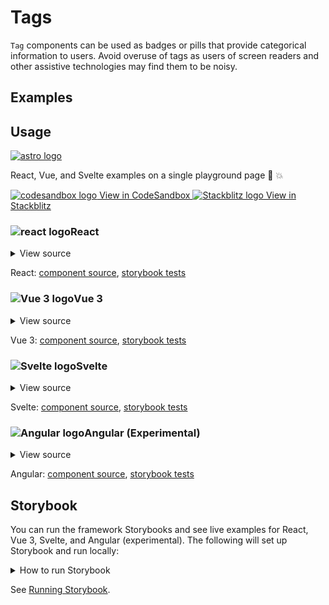 # Tags

`Tag` components can be used as badges or pills that provide categorical information to users. Avoid overuse of tags as users of screen readers and other assistive technologies may find them to be <span class="quoted">noisy</span>.

<div class="mbs24"></div>

## Examples

<div class="mbe24"></div>

<TagExamples />

<script setup>
import TagExamples from '../../components/TagExamples.vue'
import { Alert } from "agnostic-vue";
</script>

<div class="mbe32"></div>

## Usage

<div class="flex items-center mbs40 mbe24">
  <a href="https://astro.build/" class="astro-logo-usage-wrap" target="_blank"><img class="astro-logo-usage" src="/images/astro-logo-light.svg" alt="astro logo"></a>
  <p class="mis16">React, Vue, and Svelte examples on a single playground page 🚀 💥</p>
</div>
<div class="playgrounds flex mbe32">
  <a class="btn btn-rounded" style="background-color: var(--agnostic-dark); color: var(--agnostic-light)" href="https://codesandbox.io/s/github/AgnosticUI/agnosticui/tree/master/playgrounds/Tags?file=/README.md" target="_blank">
    <img src="/images/codesandbox.svg" alt="codesandbox logo" class="mie8"> View in CodeSandbox
  </a>
  <a class="btn btn-rounded" style="background-color: var(--agnostic-primary); color: var(--agnostic-light)" href="https://stackblitz.com/github/AgnosticUI/agnosticui/tree/master/playgrounds/Tags?file=/README.md" target="_blank">
    <img src="/images/stackblitz.svg" alt="Stackblitz logo" class="mie4"> View in Stackblitz
  </a>
</div>

<div class="flex">
  <h3 id="react" tabindex="-1">
    <img src="/images/React-icon.svg" alt="react logo">React
  </h3>
</div>

<details class="disclose disclose-bordered">
<summary class="disclose-title">View source</summary>

```jsx
import "agnostic-react/dist/common.min.css";
import "agnostic-react/dist/esm/index.css";
import { Tag } from "agnostic-react";
export const YourComponent = () => (
  <section>
    <Tag type="success" isUppercase>success</Tag>
    <Tag type="info" isUppercase>info</Tag>
    <Tag type="warning" isUppercase>warning</Tag>
    <Tag type="error" isUppercase>error</Tag>
    <Tag shape="pill" type="success" isUppercase>You did it!</Tag>
    <Tag shape="circle" type="error" isUppercase>2</Tag>
    <Tag shape="round" type="error">Round</Tag>
    <Tag shape="round" type="success">Round</Tag>
  </section>
);
```
</details>

React: [component source](https://github.com/AgnosticUI/agnosticui/blob/master/agnostic-react/src/Tag.tsx), [storybook tests](https://github.com/AgnosticUI/agnosticui/blob/master/agnostic-react/src/stories/Tag.stories.tsx)

<div class="mbe32"></div>

<div class="flex">
  <h3 id="vue-3" tabindex="-1">
    <img src="/images/Vue-icon.svg" alt="Vue 3 logo">Vue 3
  </h3>
</div>

<details class="disclose disclose-bordered">
<summary class="disclose-title">View source</summary>

```vue
<script setup>
// Import AgnosticUI global common & component CSS
import "agnostic-vue/dist/common.min.css";
import "agnostic-vue/dist/index.css";
import { Tag } from "agnostic-vue";
</script>

<template>
  <section>
    <Tag class="mie6">unknown</Tag>
    <Tag is-uppercase>
      UpperCasE
    </Tag>
    <Tag
      class="mie6"
      shape="round"
      is-uppercase
    >
      round
    </Tag>
    <Tag
      class="mie6"
      shape="pill"
    >
      pill badge
    </Tag>
    <Tag
      class="mie6"
      shape="circle"
      type="error"
    >
      2
    </Tag>
    <Tag
      class="mie6"
      type="success"
    >
      success
    </Tag>
    <Tag
      class="mie6"
      type="info"
    >
      info
    </Tag>
    <Tag
      class="mie6"
      type="warning"
    >
      warning
    </Tag>
  </section>
</template>
```
</details>

Vue 3: [component source](https://github.com/AgnosticUI/agnosticui/blob/master/agnostic-vue/src/components/Tag.vue), [storybook tests](https://github.com/AgnosticUI/agnosticui/blob/master/agnostic-vue/src/stories/Tag.stories.js)

<div class="mbe24"></div>

<div class="flex">
  <h3 id="svelte" tabindex="-1">
    <img src="/images/Svelte-icon.svg" alt="Svelte logo">Svelte
  </h3>
</div>

<details class="disclose disclose-bordered">
<summary class="disclose-title">View source</summary>

```html
<script>
  import 'agnostic-svelte/css/common.min.css';
  import { Tag } from "agnostic-svelte";
</script>
<section class="mbe24">
  <Tag>unknown</Tag>
  <Tag shape="round">Rounded</Tag>
  <Tag shape="pill">Badge</Tag>
  <Tag type="success" isUppercase="true">success</Tag>
  <Tag type="info" isUppercase="true">info</Tag>
  <Tag type="warning" isUppercase="true">warning</Tag>
  <Tag type="error" isUppercase="true">error</Tag>
  <Tag type="error" shape="circle">2</Tag>
</section>
```
</details>

Svelte: [component source](https://github.com/AgnosticUI/agnosticui/blob/master/agnostic-svelte/src/lib/components/Tag/Tag.svelte), [storybook tests](https://github.com/AgnosticUI/agnosticui/blob/master/agnostic-svelte/src/lib/components/Tag/Tag.stories.js)


<div class="flex">
  <h3 id="angular" tabindex="-1">
    <img src="/images/Angular-icon.svg" alt="Angular logo">Angular (Experimental)
  </h3>
</div>

<details class="disclose disclose-bordered">
<summary class="disclose-title">View source</summary>

In your Angular configuration (likely `angular.json`) ensure you're including
the common AgnosticUI styles:

<div class="mbe16"></div>

` "styles": ["agnostic-angular/common.min.css"],`

<div class="mbe24"></div>

Add AgnosticUI's `AgModule` module:

```js{3,9}
import { NgModule } from '@angular/core';
import { BrowserModule } from '@angular/platform-browser';
import { AgModule } from 'agnostic-angular';

import { AppComponent } from './app.component';

@NgModule({
  declarations: [AppComponent],
  imports: [BrowserModule, AgModule],
  providers: [],
  bootstrap: [AppComponent],
})
export class AppModule {}
```

Now you can use in your components:

```js
import { Component } from '@angular/core';

@Component({
  selector: 'your-component',
  template: `<section>
    <ag-tag>unknown</ag-tag>
    <ag-tag shape="round">rounded</ag-tag>
    <ag-tag shape="pill">badge</ag-tag>
    <ag-tag type="info"
            [isUppercase]="true">info</ag-tag>
    <ag-tag type="success"
            [isUppercase]="true">success</ag-tag>
    <ag-tag type="warning"
            [isUppercase]="true">warning</ag-tag>
    <ag-tag type="error"
            [isUppercase]="true">error</ag-tag>
    <ag-tag type="error"
            shape="circle">2</ag-tag>
  </section>`
})
export class YourComponent {}
```
</details>

Angular: [component source](https://github.com/AgnosticUI/agnosticui/blob/master/agnostic-angular/libs/ag/src/lib/tag.component.ts), [storybook tests](https://github.com/AgnosticUI/agnosticui/blob/master/agnostic-angular/libs/ag/src/lib/tag.component.stories.ts)

<div class="mbe32"></div>

## Storybook

You can run the framework Storybooks and see live examples for React, Vue 3, Svelte, and Angular (experimental). The following will set up Storybook and run locally:

<details class="mbs24 mbe24 disclose disclose-bordered">
<summary class="disclose-title">How to run Storybook</summary>

```shell
git clone git@github.com:AgnosticUI/agnosticui.git
cd agnosticui/<PACKAGE_NAME> && npm i # e.g. cd agnosticui/agnostic-react && npm i
npm run storybook
```
</details>

See [Running Storybook](https://github.com/AgnosticUI/agnosticui/blob/master/CONTRIBUTING.md#usage).
